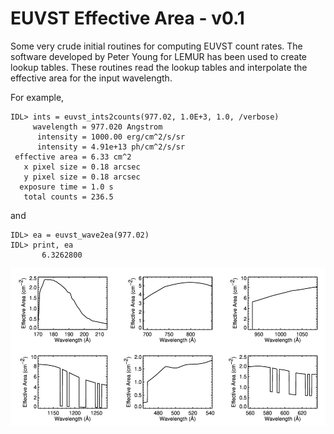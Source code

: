 
# EUVST Effective Area - v0.1

Some very crude initial routines for computing EUVST count rates. The software developed by Peter
Young for LEMUR has been used to create lookup tables. These routines read the lookup tables and
interpolate the effective area for the input wavelength.

For example,

```
IDL> ints = euvst_ints2counts(977.02, 1.0E+3, 1.0, /verbose)
     wavelength = 977.020 Angstrom
      intensity = 1000.00 erg/cm^2/s/sr
      intensity = 4.91e+13 ph/cm^2/s/sr
 effective area = 6.33 cm^2
   x pixel size = 0.18 arcsec
   y pixel size = 0.18 arcsec
  exposure time = 1.0 s
   total counts = 236.5
```   

and 

```
IDL> ea = euvst_wave2ea(977.02)
IDL> print, ea
       6.3262800
```

![Effective area as a function of wavelength.](README-f1.jpg)

